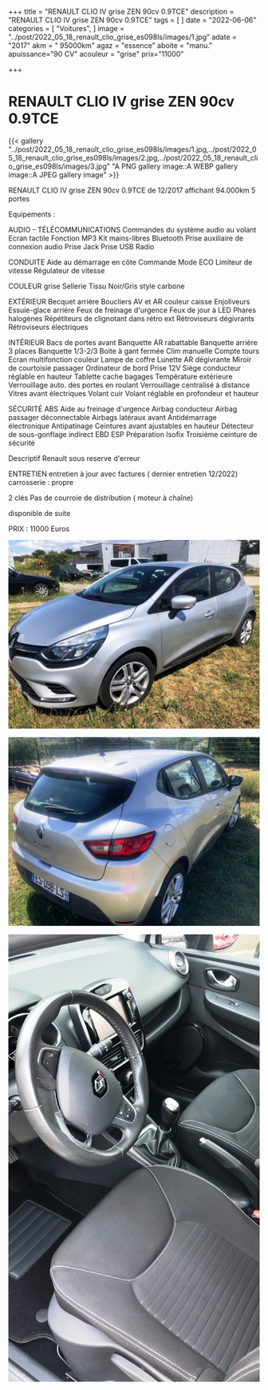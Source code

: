 +++
title = "RENAULT CLIO IV grise ZEN 90cv 0.9TCE"
description = "RENAULT CLIO IV grise ZEN 90cv 0.9TCE"
tags = [
]
date = "2022-06-06"
categories = [
    "Voitures",
]
image = "../post/2022_05_18_renault_clio_grise_es098ls/images/1.jpg"
adate = "2017"
akm = " 95000km"
agaz = "essence"
aboite = "manu."
apuissance="90 CV"
acouleur = "grise"
prix="11000"

+++

# RENAULT CLIO IV grise ZEN 90cv 0.9TCE

{{< gallery "../post/2022_05_18_renault_clio_grise_es098ls/images/1.jpg,../post/2022_05_18_renault_clio_grise_es098ls/images/2.jpg,../post/2022_05_18_renault_clio_grise_es098ls/images/3.jpg" "A PNG gallery image::A WEBP gallery image::A JPEG gallery image" >}}



RENAULT CLIO IV grise ZEN 90cv 0.9TCE de 12/2017 affichant 94.000km
5 portes

Equipements :

AUDIO - TÉLÉCOMMUNICATIONS
Commandes du système audio au volant
Ecran tactile
Fonction MP3
Kit mains-libres Bluetooth
Prise auxiliaire de connexion audio
Prise Jack
Prise USB
Radio

CONDUITE
Aide au démarrage en côte
Commande Mode ECO
Limiteur de vitesse
Régulateur de vitesse

COULEUR
grise 
Sellerie Tissu Noir/Gris style carbone


EXTÉRIEUR
Becquet arrière
Boucliers AV et AR couleur caisse
Enjoliveurs
Essuie-glace arrière
Feux de freinage d'urgence
Feux de jour à LED
Phares halogènes
Répétiteurs de clignotant dans rétro ext
Rétroviseurs dégivrants
Rétroviseurs électriques

INTÉRIEUR
Bacs de portes avant
Banquette AR rabattable
Banquette arrière 3 places
Banquette 1/3-2/3
Boite à gant fermée
Clim manuelle
Compte tours
Ecran multifonction couleur
Lampe de coffre
Lunette AR dégivrante
Miroir de courtoisie passager
Ordinateur de bord
Prise 12V
Siège conducteur réglable en hauteur
Tablette cache bagages
Température extérieure
Verrouillage auto. des portes en roulant
Verrouillage centralisé à distance
Vitres avant électriques
Volant cuir
Volant réglable en profondeur et hauteur

SÉCURITÉ
ABS
Aide au freinage d'urgence
Airbag conducteur
Airbag passager déconnectable
Airbags latéraux avant
Antidémarrage électronique
Antipatinage
Ceintures avant ajustables en hauteur
Détecteur de sous-gonflage indirect
EBD
ESP
Préparation Isofix
Troisième ceinture de sécurité

Descriptif Renault sous reserve d'erreur


ENTRETIEN
entretien à jour avec factures ( dernier entretien 12/2022)
carrosserie : propre

2 clés
Pas de courroie de distribution ( moteur à chaîne)

disponible de suite

PRIX : 11000 Euros


<!-- more -->


![](images/1.jpg)

![](images/2.jpg)

![](images/3.jpg)

